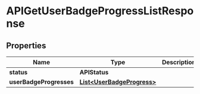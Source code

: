 

# APIGetUserBadgeProgressListResponse


## Properties

| Name | Type | Description | Notes |
|------------ | ------------- | ------------- | -------------|
|**status** | **APIStatus** |  |  |
|**userBadgeProgresses** | [**List&lt;UserBadgeProgress&gt;**](UserBadgeProgress.md) |  |  |



